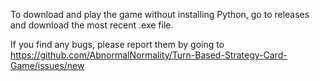 To download and play the game without installing Python, go to releases and download the most recent .exe file.

If you find any bugs, please report them by going to https://github.com/AbnormalNormality/Turn-Based-Strategy-Card-Game/issues/new
